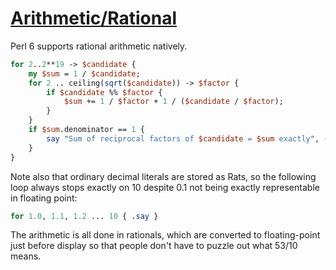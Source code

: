 [1]: http://rosettacode.org/wiki/Arithmetic/Rational

# [Arithmetic/Rational][1]

Perl 6 supports rational arithmetic natively.

```perl
for 2..2**19 -> $candidate {
    my $sum = 1 / $candidate;
    for 2 .. ceiling(sqrt($candidate)) -> $factor {
        if $candidate %% $factor {
            $sum += 1 / $factor + 1 / ($candidate / $factor);
        }
    }
    if $sum.denominator == 1 {
        say "Sum of reciprocal factors of $candidate = $sum exactly", ($sum == 1 ?? ", perfect!" !! ".");
    }
}
```


Note also that ordinary decimal literals are stored as Rats, so the following loop always stops exactly on 10 despite 0.1 not being exactly representable in floating point:

```perl
for 1.0, 1.1, 1.2 ... 10 { .say }
```


The arithmetic is all done in rationals, which are converted to floating-point just before display so that people don't have to puzzle out what 53/10 means.
